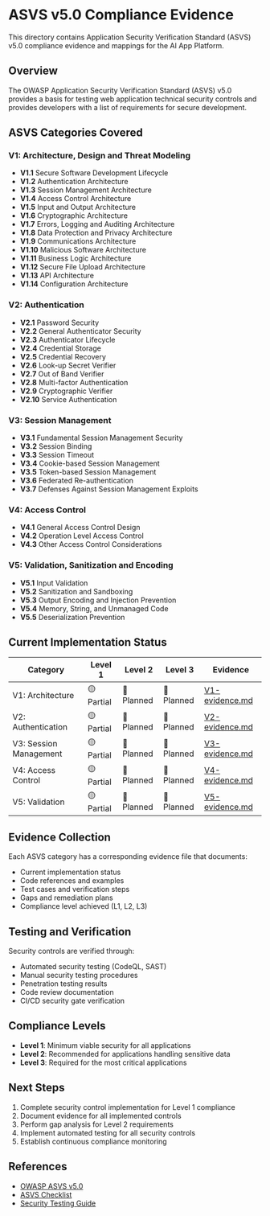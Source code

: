 # ASVS v5.0 Compliance Evidence

This directory contains Application Security Verification Standard (ASVS) v5.0 compliance evidence and mappings for the AI App Platform.

## Overview

The OWASP Application Security Verification Standard (ASVS) v5.0 provides a basis for testing web application technical security controls and provides developers with a list of requirements for secure development.

## ASVS Categories Covered

### V1: Architecture, Design and Threat Modeling

- **V1.1** Secure Software Development Lifecycle
- **V1.2** Authentication Architecture
- **V1.3** Session Management Architecture
- **V1.4** Access Control Architecture
- **V1.5** Input and Output Architecture
- **V1.6** Cryptographic Architecture
- **V1.7** Errors, Logging and Auditing Architecture
- **V1.8** Data Protection and Privacy Architecture
- **V1.9** Communications Architecture
- **V1.10** Malicious Software Architecture
- **V1.11** Business Logic Architecture
- **V1.12** Secure File Upload Architecture
- **V1.13** API Architecture
- **V1.14** Configuration Architecture

### V2: Authentication

- **V2.1** Password Security
- **V2.2** General Authenticator Security
- **V2.3** Authenticator Lifecycle
- **V2.4** Credential Storage
- **V2.5** Credential Recovery
- **V2.6** Look-up Secret Verifier
- **V2.7** Out of Band Verifier
- **V2.8** Multi-factor Authentication
- **V2.9** Cryptographic Verifier
- **V2.10** Service Authentication

### V3: Session Management

- **V3.1** Fundamental Session Management Security
- **V3.2** Session Binding
- **V3.3** Session Timeout
- **V3.4** Cookie-based Session Management
- **V3.5** Token-based Session Management
- **V3.6** Federated Re-authentication
- **V3.7** Defenses Against Session Management Exploits

### V4: Access Control

- **V4.1** General Access Control Design
- **V4.2** Operation Level Access Control
- **V4.3** Other Access Control Considerations

### V5: Validation, Sanitization and Encoding

- **V5.1** Input Validation
- **V5.2** Sanitization and Sandboxing
- **V5.3** Output Encoding and Injection Prevention
- **V5.4** Memory, String, and Unmanaged Code
- **V5.5** Deserialization Prevention

## Current Implementation Status

| Category               | Level 1    | Level 2    | Level 3    | Evidence                         |
| ---------------------- | ---------- | ---------- | ---------- | -------------------------------- |
| V1: Architecture       | 🟡 Partial | 🔴 Planned | 🔴 Planned | [V1-evidence.md](V1-evidence.md) |
| V2: Authentication     | 🟡 Partial | 🔴 Planned | 🔴 Planned | [V2-evidence.md](V2-evidence.md) |
| V3: Session Management | 🟡 Partial | 🔴 Planned | 🔴 Planned | [V3-evidence.md](V3-evidence.md) |
| V4: Access Control     | 🟡 Partial | 🔴 Planned | 🔴 Planned | [V4-evidence.md](V4-evidence.md) |
| V5: Validation         | 🟡 Partial | 🔴 Planned | 🔴 Planned | [V5-evidence.md](V5-evidence.md) |

## Evidence Collection

Each ASVS category has a corresponding evidence file that documents:

- Current implementation status
- Code references and examples
- Test cases and verification steps
- Gaps and remediation plans
- Compliance level achieved (L1, L2, L3)

## Testing and Verification

Security controls are verified through:

- Automated security testing (CodeQL, SAST)
- Manual security testing procedures
- Penetration testing results
- Code review documentation
- CI/CD security gate verification

## Compliance Levels

- **Level 1**: Minimum viable security for all applications
- **Level 2**: Recommended for applications handling sensitive data
- **Level 3**: Required for the most critical applications

## Next Steps

1. Complete security control implementation for Level 1 compliance
2. Document evidence for all implemented controls
3. Perform gap analysis for Level 2 requirements
4. Implement automated testing for all security controls
5. Establish continuous compliance monitoring

## References

- [OWASP ASVS v5.0](https://owasp.org/www-project-application-security-verification-standard/)
- [ASVS Checklist](https://github.com/OWASP/ASVS/tree/master/5.0)
- [Security Testing Guide](../../security/)
